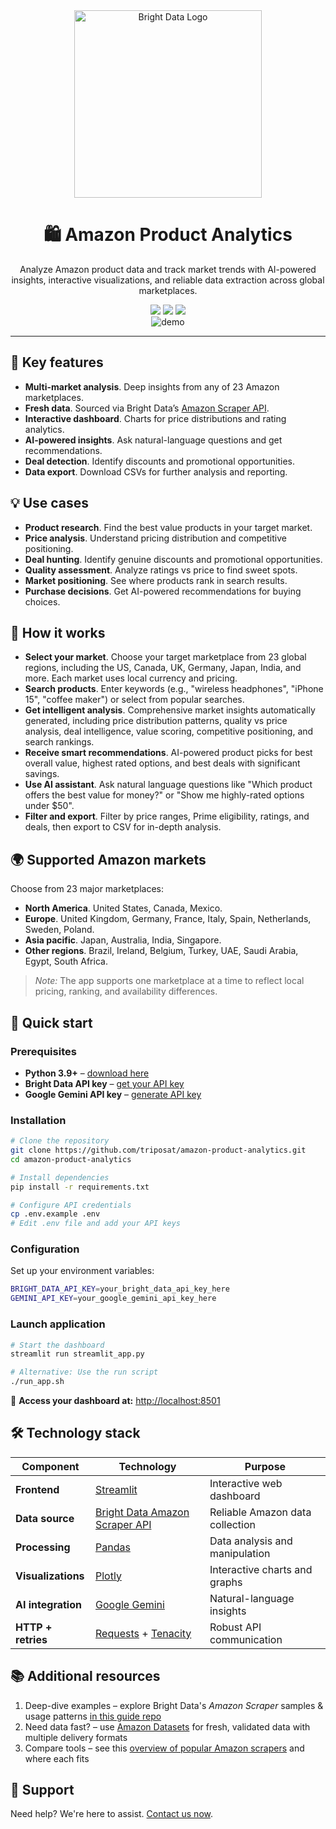<div align="center">
  <a href="https://brightdata.com/">
    <img src="https://mintlify.s3.us-west-1.amazonaws.com/brightdata/logo/light.svg" width="300" alt="Bright Data Logo">
  </a>

# 🛍️ Amazon Product Analytics
Analyze Amazon product data and track market trends with AI-powered insights, interactive visualizations, and reliable data extraction across global marketplaces.

<img src="https://img.shields.io/badge/python-3.9+-blue" />
<img src="https://img.shields.io/badge/Gemini-API-blueviolet" />
<img src="https://img.shields.io/badge/License-MIT-blue" />
</div>

<div align="center">
<img src"https://github.com/brightdata/amazon-product-analyzer/blob/main/Amazon%20product%20analyzer%20demo.mp4" alt="demo">
</div>

---

## 🎯 Key features
- **Multi-market analysis**. Deep insights from any of 23 Amazon marketplaces.
- **Fresh data**. Sourced via Bright Data’s [Amazon Scraper API](https://brightdata.com/products/web-scraper/amazon).
- **Interactive dashboard**. Charts for price distributions and rating analytics.
- **AI-powered insights**. Ask natural-language questions and get recommendations.
- **Deal detection**. Identify discounts and promotional opportunities.
- **Data export**. Download CSVs for further analysis and reporting.

## 💡 Use cases
- **Product research**. Find the best value products in your target market.
- **Price analysis**. Understand pricing distribution and competitive positioning.
- **Deal hunting**. Identify genuine discounts and promotional opportunities.
- **Quality assessment**. Analyze ratings vs price to find sweet spots.
- **Market positioning**. See where products rank in search results.
- **Purchase decisions**. Get AI-powered recommendations for buying choices.

## 🎯 How it works
- **Select your market**. Choose your target marketplace from 23 global regions, including the US, Canada, UK, Germany, Japan, India, and more. Each market uses local currency and pricing.
- **Search products**. Enter keywords (e.g., "wireless headphones", "iPhone 15", "coffee maker") or select from popular searches.
- **Get intelligent analysis**. Comprehensive market insights automatically generated, including price distribution patterns, quality vs price analysis, deal intelligence, value scoring, competitive positioning, and search rankings.
- **Receive smart recommendations**. AI-powered product picks for best overall value, highest rated options, and best deals with significant savings.
- **Use AI assistant**. Ask natural language questions like "Which product offers the best value for money?" or "Show me highly-rated options under $50".
- **Filter and export**. Filter by price ranges, Prime eligibility, ratings, and deals, then export to CSV for in-depth analysis.

## 🌍 Supported Amazon markets
Choose from 23 major marketplaces:
- **North America**. United States, Canada, Mexico.
- **Europe**. United Kingdom, Germany, France, Italy, Spain, Netherlands, Sweden, Poland.
- **Asia pacific**. Japan, Australia, India, Singapore.
- **Other regions**. Brazil, Ireland, Belgium, Turkey, UAE, Saudi Arabia, Egypt, South Africa.

> *Note:* The app supports one marketplace at a time to reflect local pricing, ranking, and availability differences.


## 🚀 Quick start

### Prerequisites

- **Python 3.9+** – [download here](https://www.python.org/downloads/)
- **Bright Data API key** – [get your API key](https://docs.brightdata.com/api-reference/authentication#how-do-i-generate-a-new-api-key%3F)
- **Google Gemini API key** – [generate API key](https://aistudio.google.com/apikey)

### Installation

```bash
# Clone the repository
git clone https://github.com/triposat/amazon-product-analytics.git
cd amazon-product-analytics

# Install dependencies
pip install -r requirements.txt

# Configure API credentials
cp .env.example .env
# Edit .env file and add your API keys
```

### Configuration

Set up your environment variables:
```bash
BRIGHT_DATA_API_KEY=your_bright_data_api_key_here
GEMINI_API_KEY=your_google_gemini_api_key_here
```

### **Launch application**

```bash
# Start the dashboard
streamlit run streamlit_app.py

# Alternative: Use the run script
./run_app.sh
```

🎉 **Access your dashboard at:** [http://localhost:8501](http://localhost:8501/)

## 🛠️ Technology stack

| Component          | Technology                                                                                         | Purpose                         |
| ------------------ | -------------------------------------------------------------------------------------------------- | ------------------------------- |
| **Frontend**       | [Streamlit](https://streamlit.io/)                                                                 | Interactive web dashboard       |
| **Data source**    | [Bright Data Amazon Scraper API](https://brightdata.com/products/web-scraper/amazon) | Reliable Amazon data collection |
| **Processing**     | [Pandas](https://pandas.pydata.org/)                                                               | Data analysis and manipulation  |
| **Visualizations** | [Plotly](https://plotly.com/python/)                                                               | Interactive charts and graphs   |
| **AI integration** | [Google Gemini](https://ai.google.dev/)                                                            | Natural-language insights       |
| **HTTP + retries** | [Requests](https://pypi.org/project/requests/) + [Tenacity](https://pypi.org/project/tenacity/)    | Robust API communication        |

## 📚 Additional resources
1. Deep-dive examples – explore Bright Data's *Amazon Scraper* samples & usage patterns [in this guide repo](https://github.com/luminati-io/Amazon-scraper)
2. Need data fast? – use [Amazon Datasets](https://brightdata.com/products/datasets/amazon) for fresh, validated data with multiple delivery formats
3. Compare tools – see this [overview of popular Amazon scrapers](https://brightdata.com/blog/web-data/best-amazon-scrapers) and where each fits

## 🤝 Support
Need help? We're here to assist. [Contact us now](https://brightdata.com/contact).
